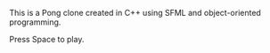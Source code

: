 This is a Pong clone created in C++ using SFML and object-oriented programming.

Press Space to play.
